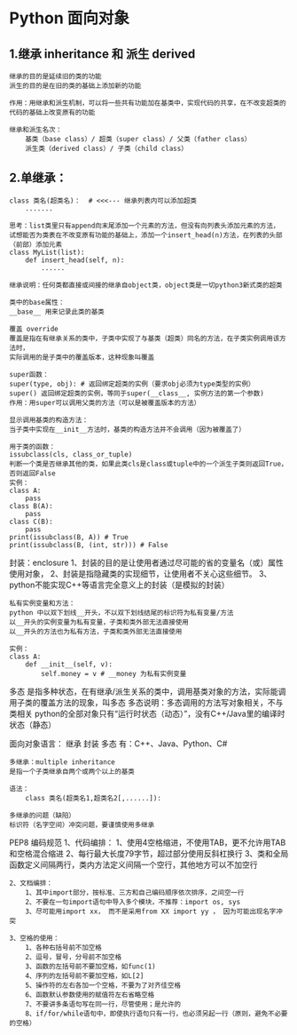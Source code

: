 # Python 面向对象


## 1.继承 inheritance 和 派生 derived
    继承的目的是延续旧的类的功能
    派生的目的是在旧的类的基础上添加新的功能

    作用：用继承和派生机制，可以将一些共有功能加在基类中，实现代码的共享，在不改变超类的代码的基础上改变原有的功能

    继承和派生名次：
        基类（base class）/ 超类（super class）/ 父类（father class）
        派生类（derived class）/ 子类（child class）


## 2.单继承：
    class 类名(超类名)：  # <<<--- 继承列表内可以添加超类
        .......

    思考：list类里只有append向末尾添加一个元素的方法，但没有向列表头添加元素的方法，
    试想能否为类表在不改变原有功能的基础上，添加一个insert_head(n)方法，在列表的头部（前部）添加元素
    class MyList(list):
        def insert_head(self, n):
            ......

    继承说明：任何类都直接或间接的继承自object类，object类是一切python3新式类的超类

    类中的base属性：
    __base__ 用来记录此类的基类

    覆盖 override
    覆盖是指在有继承关系的类中，子类中实现了与基类（超类）同名的方法，在子类实例调用该方法时，
    实际调用的是子类中的覆盖版本，这种现象叫覆盖

    super函数：
    super(type, obj): # 返回绑定超类的实例（要求obj必须为type类型的实例）
    super() 返回绑定超类的实例，等同于super(__class__, 实例方法的第一个参数)
    作用：用super可以调用父类的方法（可以是被覆盖版本的方法）

    显示调用基类的构造方法：
    当子类中实现在__init__方法时，基类的构造方法并不会调用（因为被覆盖了）

    用于类的函数：
    issubclass(cls, class_or_tuple)
    判断一个类是否继承其他的类，如果此类cls是class或tuple中的一个派生子类则返回True，否则返回False
    实例：
    class A:
        pass
    class B(A):
        pass
    class C(B):
        pass
    print(issubclass(B, A)) # True
    print(issubclass(B, (int, str))) # False

封装：enclosure
    1、封装的目的是让使用者通过尽可能的省的变量名（或）属性使用对象，
    2、封装是指隐藏类的实现细节，让使用者不关心这些细节。
    3、python不能实现C++等语言完全意义上的封装（是模拟的封装）

    私有实例变量和方法：
    python 中以双下划线__开头，不以双下划线结尾的标识符为私有变量/方法
    以__开头的实例变量为私有变量，子类和类外部无法直接使用
    以__开头的方法也为私有方法，子类和类外部无法直接使用

    实例：
    class A:
        def __init__(self, v):
            self.money = v # __money 为私有实例变量


多态
    是指多种状态，在有继承/派生关系的类中，调用基类对象的方法，实际能调用子类的覆盖方法的现象，叫多态
    多态说明：多态调用的方法写对象相关，不与类相关
    python的全部对象只有“运行时状态（动态）”，没有C++/Java里的编译时状态（静态）


面向对象语言：
    继承
    封装
    多态
    有：C++、Java、Python、C#

    多继承：multiple inheritance
    是指一个子类继承自两个或两个以上的基类

    语法：
        class 类名(超类名1,超类名2[,......]):

    多继承的问题（缺陷）
    标识符（名字空间）冲突问题，要谨慎使用多继承


PEP8 编码规范
    1、代码编排：
        1、使用4空格缩进，不使用TAB，更不允许用TAB和空格混合缩进
        2、每行最大长度79字节，超过部分使用反斜杠换行
        3、类和全局函数定义间隔两行，类内方法定义间隔一个空行，其他地方可以不加空行

    2、文档编排：
        1、其中import部分，按标准、三方和自己编码顺序依次排序，之间空一行
        2、不要在一句import语句中导入多个模块，不推荐：import os, sys
        3、尽可能用import xx， 而不是采用from XX import yy ， 因为可能出现名字冲突

    3、空格的使用：
        1、各种右括号前不加空格
        2、逗号，冒号，分号前不加空格
        3、函数的左括号前不要加空格，如func(1)
        4、序列的左括号前不要加空格，如L[2]
        5、操作符的左右各加一个空格，不要为了对齐佳空格
        6、函数默认参数使用的赋值符左右省略空格
        7、不要讲多条语句写在同一行，尽管使用；是允许的
        8、if/for/while语句中，即使执行语句只有一行，也必须另起一行（原则，避免不必要的空格）

